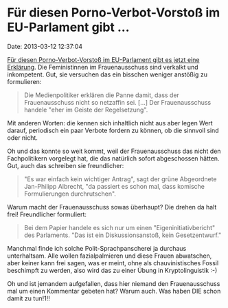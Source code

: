 Für diesen Porno-Verbot-Vorstoß im EU-Parlament gibt \...
=========================================================

Date: 2013-03-12 12:37:04

[Für diesen Porno-Verbot-Vorstoß im EU-Parlament gibt es jetzt eine
Erklärung](http://ml.spiegel.de/article.do?id=888273). Die Feministinnen
im Frauenausschuss sind verkalkt und inkompetent. Gut, sie versuchen das
ein bisschen weniger anstößig zu formulieren:

> Die Medienpolitiker erklären die Panne damit, dass der Frauenausschuss
> nicht so netzaffin sei. \[\...\] Der Frauenausschuss handele \"eher im
> Geiste der Regelsetzung\".

Mit anderen Worten: die kennen sich inhaltlich nicht aus aber legen Wert
darauf, periodisch ein paar Verbote fordern zu können, ob die sinnvoll
sind oder nicht.

Oh und das konnte so weit kommt, weil der Frauenausschuss das nicht den
Fachpolitikern vorgelegt hat, die das natürlich sofort abgeschossen
hätten. Gut, auch das schreiben sie freundlicher:

> \"Es war einfach kein wichtiger Antrag\", sagt der grüne Abgeordnete
> Jan-Philipp Albrecht, \"da passiert es schon mal, dass komische
> Formulierungen durchrutschen\".

Warum macht der Frauenausschuss sowas überhaupt? Die drehen da halt
frei! Freundlicher formuliert:

> Bei dem Papier handele es sich nur um einen \"Eigeninitiativbericht\"
> des Parlaments. \"Das ist ein Diskussionsanstoß, kein Gesetzentwurf.\"

Manchmal finde ich solche Polit-Sprachpanscherei ja durchaus
unterhaltsam. Alle wollen fazialpalmieren und diese Frauen abwatschen,
aber keiner kann frei sagen, was er meint, ohne als chauvinistisches
Fossil beschimpft zu werden, also wird das zu einer Übung in
Kryptolinguistik :-)

Oh und ist jemandem aufgefallen, dass hier niemand den Frauenausschuss
mal um einen Kommentar gebeten hat? Warum auch. Was haben DIE schon
damit zu tun!1!!
